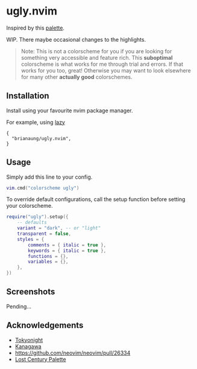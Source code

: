 # ugly.nvim

Inspired by this [palette](https://lospec.com/palette-list/lost-century).

WIP. There maybe occasional changes to the highlights.

> Note: This is not a colorscheme for you if you are looking for something very accessible and feature rich. This **suboptimal** colorscheme is what works for me through trial and errors. If that works for you too, great! Otherwise you may want to look elsewhere for many other **actually good** colorschemes.

## Installation
Install using your favourite nvim package manager.

For example, using [lazy](https://github.com/folke/lazy.nvim)
```
{
  "brianaung/ugly.nvim",
}
```

## Usage
Simply add this line to your config.
```lua
vim.cmd("colorscheme ugly")
```

To override default configurations, call the setup function before setting your colorscheme.
```lua
require("ugly").setup({
    -- defaults
    variant = "dark", -- or "light"
    transparent = false,
    styles = {
        comments = { italic = true },
        keywords = { italic = true },
        functions = {},
        variables = {},
    },
})
```

## Screenshots
Pending...

## Acknowledgements
- [Tokyonight](https://github.com/folke/tokyonight.nvim)
- [Kanagawa](https://github.com/rebelot/kanagawa.nvim)
- <https://github.com/neovim/neovim/pull/26334>
- [Lost Century Palette](https://lospec.com/palette-list/lost-century)
